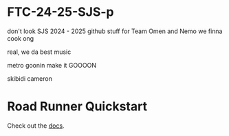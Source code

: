 # FTC-24-25-SJS-p
don't look
SJS 2024 - 2025 github stuff for Team Omen and Nemo
we finna cook ong

real, we da best music

metro goonin make it GOOOON

skibidi cameron

# Road Runner Quickstart

Check out the [docs](https://rr.brott.dev/docs/v1-0/tuning/).